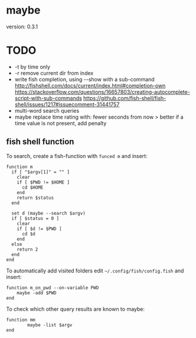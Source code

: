 maybe
=====

version: 0.3.1

TODO
====

- -t  by time only
- -r  remove current dir from index
- write fish completion, using --show with a sub-command
   http://fishshell.com/docs/current/index.html#completion-own
   https://stackoverflow.com/questions/16657803/creating-autocomplete-script-with-sub-commands
   https://github.com/fish-shell/fish-shell/issues/1217#issuecomment-31441757
- multi-word search queries
- maybe replace time rating with: fewer seconds from now > better
   if a time value is not present, add penalty

fish shell function
-------------------

To search, create a fish-function with `funced m` and insert:

```
function m
  if [ "$argv[1]" = "" ]
    clear
    if [ $PWD != $HOME ]
      cd $HOME
    end
    return $status
  end

  set d (maybe --search $argv)
  if [ $status = 0 ]
    clear
    if [ $d != $PWD ]
      cd $d
    end
  else
    return 2
  end
end
```

To automatically add visited folders edit
`~/.config/fish/config.fish` and insert:

```
function m_on_pwd --on-variable PWD
    maybe -add $PWD
end
```

To check which other query results are known to maybe:

```
function mm
        maybe -list $argv
end
```
